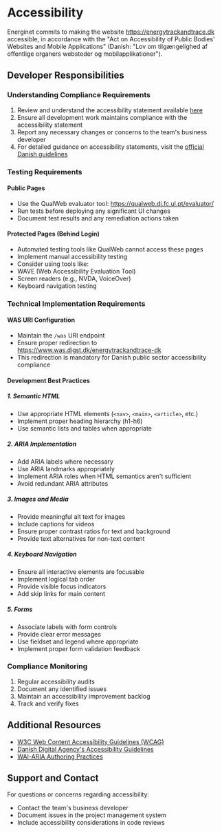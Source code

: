 # Accessibility

Energinet commits to making the website <https://energytrackandtrace.dk> accessible, in accordance with the "Act on Accessibility of Public Bodies' Websites and Mobile Applications" (Danish: "Lov om tilgængelighed af offentlige organers websteder og mobilapplikationer").

## Developer Responsibilities

### Understanding Compliance Requirements

1. Review and understand the accessibility statement available [here](https://www.was.digst.dk/energytrackandtrace-dk)
2. Ensure all development work maintains compliance with the accessibility statement
3. Report any necessary changes or concerns to the team's business developer
4. For detailed guidance on accessibility statements, visit the [official Danish guidelines](https://digst.dk/digital-inklusion/webtilgaengelighed/vejledning/udfyldelse-af-tilgaengelighedserklaering/)

### Testing Requirements

#### Public Pages

- Use the QualWeb evaluator tool: <https://qualweb.di.fc.ul.pt/evaluator/>
- Run tests before deploying any significant UI changes
- Document test results and any remediation actions taken

#### Protected Pages (Behind Login)

- Automated testing tools like QualWeb cannot access these pages
- Implement manual accessibility testing
- Consider using tools like:
- WAVE (Web Accessibility Evaluation Tool)
- Screen readers (e.g., NVDA, VoiceOver)
- Keyboard navigation testing

### Technical Implementation Requirements

#### WAS URI Configuration

- Maintain the `/was` URI endpoint
- Ensure proper redirection to <https://www.was.digst.dk/energytrackandtrace-dk>
- This redirection is mandatory for Danish public sector accessibility compliance

#### Development Best Practices

##### 1. Semantic HTML #####

- Use appropriate HTML elements (`<nav>`, `<main>`, `<article>`, etc.)
- Implement proper heading hierarchy (h1-h6)
- Use semantic lists and tables when appropriate

##### 2. ARIA Implementation #####

- Add ARIA labels where necessary
- Use ARIA landmarks appropriately
- Implement ARIA roles when HTML semantics aren't sufficient
- Avoid redundant ARIA attributes

##### 3. Images and Media #####

- Provide meaningful alt text for images
- Include captions for videos
- Ensure proper contrast ratios for text and background
- Provide text alternatives for non-text content

##### 4. Keyboard Navigation #####

- Ensure all interactive elements are focusable
- Implement logical tab order
- Provide visible focus indicators
- Add skip links for main content

##### 5. Forms #####

- Associate labels with form controls
- Provide clear error messages
- Use fieldset and legend where appropriate
- Implement proper form validation feedback

### Compliance Monitoring

1. Regular accessibility audits
2. Document any identified issues
3. Maintain an accessibility improvement backlog
4. Track and verify fixes

## Additional Resources

- [W3C Web Content Accessibility Guidelines (WCAG)](https://www.w3.org/WAI/standards-guidelines/wcag/)
- [Danish Digital Agency's Accessibility Guidelines](https://digst.dk/digital-inklusion/webtilgaengelighed/)
- [WAI-ARIA Authoring Practices](https://www.w3.org/WAI/ARIA/apg/)

## Support and Contact

For questions or concerns regarding accessibility:

- Contact the team's business developer
- Document issues in the project management system
- Include accessibility considerations in code reviews
